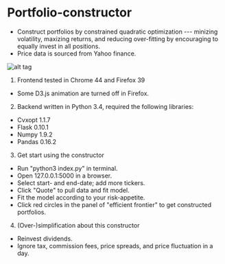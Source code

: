 # Portfolio-constructor
 * Construct portfolios by constrained quadratic optimization --- minizing volatility, maxizing returns, and reducing over-fitting by encouraging to equally invest in all positions.
 * Price data is sourced from Yahoo finance.

![alt tag](https://cloud.githubusercontent.com/assets/6327275/8897664/0f2008da-33ce-11e5-8ee9-efa2cc0f9ac5.png)

1. Frontend tested in Chrome 44 and Firefox 39
 * Some D3.js animation are turned off in Firefox.

2. Backend written in Python 3.4, required the following libraries:
 * Cvxopt 1.1.7
 * Flask 0.10.1
 * Numpy 1.9.2
 * Pandas 0.16.2

3. Get start using the constructor
 * Run "python3 index.py" in terminal.
 * Open 127.0.0.1:5000 in a browser.
 * Select start- and end-date; add more tickers.
 * Click "Quote" to pull data and fit model.
 * Fit the model according to your risk-appetite.
 * Click red circles in the panel of "efficient frontier" to get constructed portfolios.

4. (Over-)simplification about this constructor
 * Reinvest dividends.
 * Ignore tax, commission fees, price spreads, and price fluctuation in a day.
